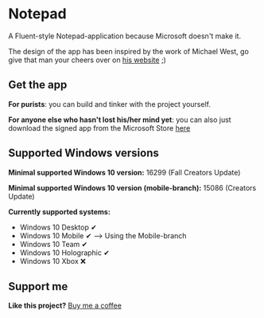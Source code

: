 # Notepad

A Fluent-style Notepad-application because Microsoft doesn't make it.

The design of the app has been inspired by the work of Michael West, go give that man your cheers over on [his website](https://www.michaelwe.st/) ;)

## Get the app
**For purists**: you can build and tinker with the project yourself.

**For anyone else who hasn't lost his/her mind yet**: you can also just download the signed app from the Microsoft Store [here](https://www.microsoft.com/store/apps/9N7LRQ8P8PD5)

## Supported Windows versions
**Minimal supported Windows 10 version:** 16299 (Fall Creators Update)

**Minimal supported Windows 10 version (mobile-branch):** 15086 (Creators Update)

**Currently supported systems:**

* Windows 10 Desktop ✔
* Windows 10 Mobile ✔ --> Using the Mobile-branch 
* Windows 10 Team ✔
* Windows 10 Holographic ✔
* Windows 10 Xbox ❌


## Support me
**Like this project?** [Buy me a coffee](https://paypal.me/ikarago)
